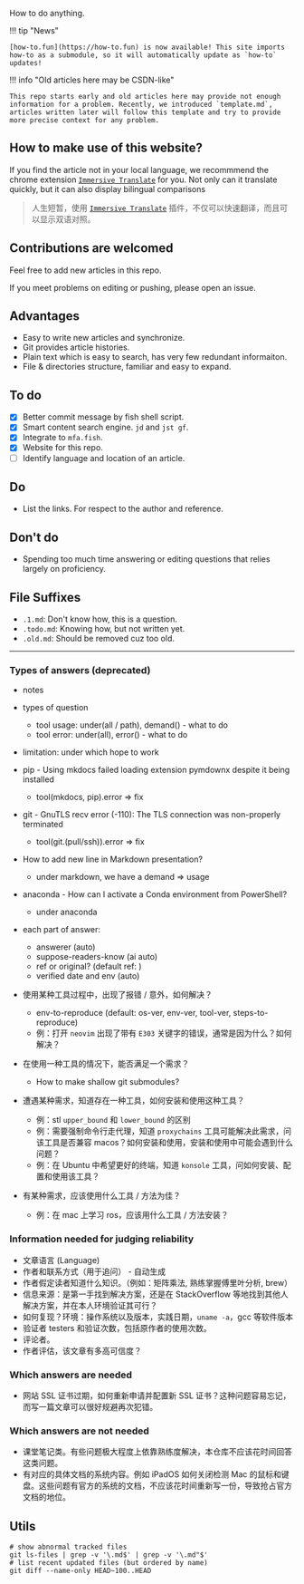 How to do anything.

!!! tip "News"

    [how-to.fun](https://how-to.fun) is now available! This site imports how-to as a submodule, so it will automatically update as `how-to` updates! 

!!! info "Old articles here may be CSDN-like"

    This repo starts early and old articles here may provide not enough information for a problem. Recently, we introduced `template.md`, articles written later will follow this template and try to provide more precise context for any problem.

## How to make use of this website?

If you find the article not in your local language, we recommmend the chrome extension [`Immersive Translate`](https://immersivetranslate.com/) for you. Not only can it translate quickly, but it can also display bilingual comparisons

> 人生短暂，使用 [`Immersive Translate`](https://immersivetranslate.com/) 插件，不仅可以快速翻译，而且可以显示双语对照。


## Contributions are welcomed

Feel free to add new articles in this repo.

If you meet problems on editing or pushing, please open an issue.

## Advantages

- Easy to write new articles and synchronize.
- Git provides article histories.
- Plain text which is easy to search, has very few redundant informaiton.
- File & directories structure, familiar and easy to expand. 

## To do

- [x] Better commit message by fish shell script.
- [x] Smart content search engine. `jd` and `jst gf`.
- [x] Integrate to `mfa.fish`.
- [x] Website for this repo.
- [ ] Identify language and location of an article.

## Do

- List the links. For respect to the author and reference.

## Don't do

- Spending too much time answering or editing questions that relies largely on proficiency.

## File Suffixes

- `.1.md`: Don't know how, this is a question.
- `.todo.md`: Knowing how, but not written yet.
- `.old.md`: Should be removed cuz too old.

---

### Types of answers (deprecated)

- notes
- types of question
    - tool usage: under(all / path), demand() - what to do
    - tool error: under(all), error() - what to do

- limitation: under which hope to work

- pip - Using mkdocs failed loading extension pymdownx despite it being installed
    - tool(mkdocs, pip).error => fix
- git - GnuTLS recv error (-110): The TLS connection was non-properly terminated
    - tool(git.(pull/ssh)).error => fix
- How to add new line in Markdown presentation?
    - under markdown, we have a demand => usage
- anaconda - How can I activate a Conda environment from PowerShell?
    - under anaconda

[//]: # (comments)

- each part of answer:
    - answerer (auto)
    - suppose-readers-know (ai auto)
    - ref or original? (default ref: )
    - verified date and env (auto)

- 使用某种工具过程中，出现了报错 / 意外，如何解决？
    - env-to-reproduce (default: os-ver, env-ver, tool-ver, steps-to-reproduce)
    - 例：打开 `neovim` 出现了带有 `E303` 关键字的错误，通常是因为什么？如何解决？
- 在使用一种工具的情况下，能否满足一个需求？
    - How to make shallow git submodules?
- 遭遇某种需求，知道存在一种工具，如何安装和使用这种工具？
    - 例：stl `upper_bound` 和 `lower_bound` 的区别
    - 例：需要强制命令行走代理，知道 `proxychains` 工具可能解决此需求，问该工具是否兼容 macos？如何安装和使用，安装和使用中可能会遇到什么问题？
    - 例：在 Ubuntu 中希望更好的终端，知道 `konsole` 工具，问如何安装、配置和使用该工具？
- 有某种需求，应该使用什么工具 / 方法为佳？
    - 例：在 mac 上学习 ros，应该用什么工具 / 方法安装？

### Information needed for judging reliability

- 文章语言 (Language)
- 作者和联系方式（用于追问） - 自动生成
- 作者假定读者知道什么知识。（例如：矩阵乘法, 熟练掌握傅里叶分析, brew）
- 信息来源：是第一手找到解决方案，还是在 StackOverflow 等地找到其他人解决方案，并在本人环境验证其可行？
- 如何复现？环境：操作系统以及版本，实践日期，`uname -a`，gcc 等软件版本
- 验证者 testers 和验证次数，包括原作者的使用次数。
- 评论者。
- 作者评估，该文章有多高可信度？

### Which answers are needed

- 网站 SSL 证书过期，如何重新申请并配置新 SSL 证书？这种问题容易忘记，而写一篇文章可以很好规避再次犯错。

### Which answers are not needed

- 课堂笔记类。有些问题极大程度上依靠熟练度解决，本仓库不应该花时间回答这类问题。
- 有对应的具体文档的系统内容。例如 iPadOS 如何关闭检测 Mac 的鼠标和键盘。这些问题有官方的系统的文档，不应该花时间重新写一份，导致抢占官方文档的地位。

## Utils

```
# show abnormal tracked files
git ls-files | grep -v '\.md$' | grep -v '\.md"$'
# list recent updated files (but ordered by name)
git diff --name-only HEAD~100..HEAD
```

